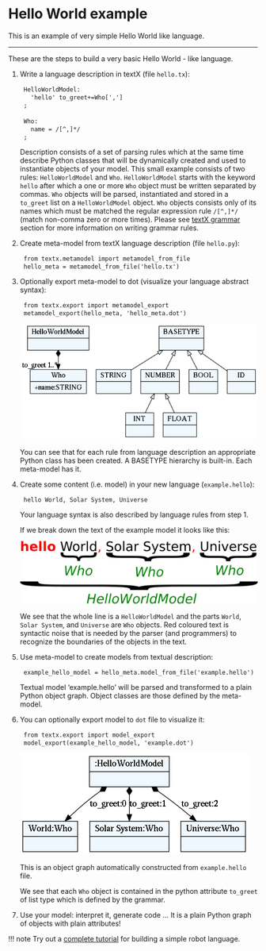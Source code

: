 # Hello World example

This is an example of very simple Hello World like language.

---


These are the steps to build a very basic Hello World - like language.

1. Write a language description in textX (file `hello.tx`):

        HelloWorldModel:
          'hello' to_greet+=Who[',']
        ;

        Who:
          name = /[^,]*/
        ;

    Description consists of a set of parsing rules which at the same time
    describe Python classes that will be dynamically created and used to
    instantiate objects of your model.  This small example consists of two
    rules: `HelloWorldModel` and `Who`.  `HelloWorldModel` starts with the
    keyword `hello` after which a one or more `Who` object must be written
    separated by commas. `Who` objects will be parsed, instantiated and stored
    in a `to_greet` list on a `HelloWorldModel` object. `Who` objects consists
    only of its names which must be matched the regular expression rule
    `/[^,]*/` (match non-comma zero or more times). Please see [textX
    grammar](../grammar.md) section for more information on writing grammar rules.

2. Create meta-model from textX language description (file `hello.py`):

        from textx.metamodel import metamodel_from_file
        hello_meta = metamodel_from_file('hello.tx')


3. Optionally export meta-model to dot (visualize your language abstract syntax):

        from textx.export import metamodel_export
        metamodel_export(hello_meta, 'hello_meta.dot')

    ![hello meta-model](images/hello_meta.dot.png)

    You can see that for each rule from language description an appropriate
    Python class has been created. A BASETYPE hierarchy is built-in. Each
    meta-model has it.

4. Create some content (i.e. model) in your new language (``example.hello``):

        hello World, Solar System, Universe

    Your language syntax is also described by language rules from step 1.

    If we break down the text of the example model it looks like this:

    ![hello model parts](images/hello_parts.png)

    We see that the whole line is a `HelloWorldModel` and the parts `World`, 
    `Solar System`, and `Universe` are `Who` objects. Red coloured text is
    syntactic noise that is needed by the parser (and programmers) to recognize
    the boundaries of the objects in the text.

5. Use meta-model to create models from textual description:


        example_hello_model = hello_meta.model_from_file('example.hello')



    Textual model ‘example.hello’ will be parsed and transformed to a plain
    Python object graph. Object classes are those defined by the meta-model.

6. You can optionally export model to `dot` file to visualize it:

        from textx.export import model_export
        model_export(example_hello_model, 'example.dot')

    ![Example hello model](images/example.dot.png)

    This is an object graph automatically constructed from `example.hello`
    file.

    We see that each `Who` object is contained in the python attribute
    `to_greet` of list type which is defined by the grammar.


7. Use your model: interpret it, generate code … It is a plain Python
   graph of objects with plain attributes!


!!! note
    Try out a [complete tutorial](robot.md) for building a simple robot language.
